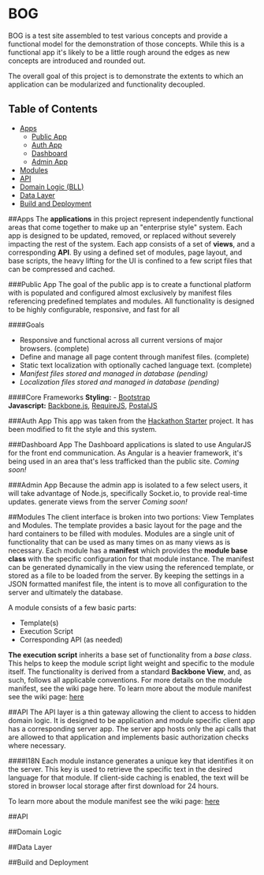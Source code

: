 BOG
===
BOG is a test site assembled to test various concepts and provide a functional model for the demonstration of those concepts.  While this is a functional app it's likely to be a little rough around the edges as new concepts are introduced and rounded out.

The overall goal of this project is to demonstrate the extents to which an application can be modularized and functionality decoupled.

Table of Contents
-----------------
- [Apps](#apps)
    - [Public App](#public-app)
    - [Auth App](#auth-app)
    - [Dashboard](#dash-app)
    - [Admin App](#admin-app)
- [Modules](#modules)
- [API](#api)
- [Domain Logic (BLL)](#bll)
- [Data Layer](#overview-dal)
- [Build and Deployment](#overview-ci)

##Apps
The **applications** in this project represent independently functional areas that come together to make up an "enterprise style" system.  Each app is designed to be updated, removed, or replaced without severely impacting the rest of the system.  Each app consists of a set of **views**, and a corresponding **API**.  By using a defined set of modules, page layout, and base scripts, the heavy lifting for the UI is confined to a few script files that can be compressed and cached.

###Public App
The goal of the public app is to create a functional platform with is populated and configured almost exclusively by manifest files referencing predefined templates and modules.  All functionality is designed to be highly configurable, responsive, and fast for all

####Goals
+ Responsive and functional across all current versions of major browsers. (complete)
+ Define and manage all page content through manifest files. (complete)
+ Static text localization with optionally cached language text. (complete)
+ _Manifest files stored and managed in database (pending)_
+ _Localization files stored and managed in database (pending)_

####Core Frameworks
**Styling:** - [Bootstrap](http://getbootstrap.com/)<br>
**Javascript:**  [Backbone.js](http://backbonejs.org/), [RequireJS](http://requirejs.org/), [PostalJS](https://github.com/postaljs/postal.js)

###Auth App
This app was taken from the [Hackathon Starter](https://github.com/sahat/hackathon-starter) project.  It has been modified to fit the style and this system.

###Dashboard App
The Dashboard applications is slated to use AngularJS for the front end communication.  As Angular is a heavier framework, it's being used in an area that's less trafficked than the public site.
_Coming soon!_

###Admin App
Because the admin app is isolated to a few select users, it will take advantage of Node.js, specifically Socket.io, to provide real-time updates.  generate views from the server
_Coming soon!_

##Modules
The client interface is broken into two portions:  View Templates and Modules.  The template provides a basic layout for the page and the hard containers to be filled with modules.
Modules are a single unit of functionality that can be used as many times on as many views as is necessary.  Each module has a **manifest** which provides the **module base class** with the specific configuration for that module instance.
The manifest can be generated dynamically in the view using the referenced template, or stored as a file to be loaded from the server.  By keeping the settings in a JSON formatted manifest file, the intent is to move all configuration to the server and ultimately the database.

A module consists of a few basic parts:
  - Template(s)
  - Execution Script
  - Corresponding API (as needed)

**The execution script** inherits a base set of functionality from a _base class_.  This helps to keep the module script light weight and specific to the module itself.  The functionality is derived from a standard **Backbone View**, and, as such, follows all applicable conventions.
For more details on the module manifest, see the wiki page here.
To learn more about the module manifest see the wiki page: [here](#)

##API
The API layer is a thin gateway allowing the client to access to hidden domain logic.  It is designed to be application and module specific client app has a corresponding server app.  The server app hosts only the api calls that are allowed to that application and implements basic authorization checks where necessary.

####I18N
Each module instance generates a unique key that identifies it on the server.  This key is used to retrieve the specific text in the desired language for that module.  If client-side caching is enabled, the text will be stored in browser local storage after first download for 24 hours.

To learn more about the module manifest see the wiki page: [here](#)

##API

##Domain Logic

##Data Layer

##Build and Deployment
